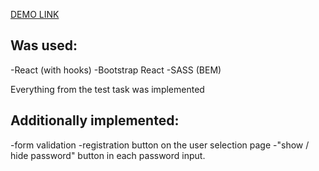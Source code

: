 [DEMO LINK](https://oleksandrmykoliuk.github.io/cyfral-test-task/)

## Was used:
-React (with hooks)
-Bootstrap React
-SASS (BEM)

Everything from the test task was implemented

## Additionally implemented:
-form validation
-registration button on the user selection page
-"show / hide password" button in each password input.
